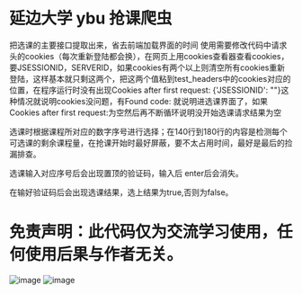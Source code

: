 # 延边大学 ybu 抢课爬虫
把选课的主要接口提取出来，省去前端加载界面的时间
使用需要修改代码中请求头的cookies（每次重新登陆都会换），在网页上用cookies查看器查看cookies，要JSESSIONID，SERVERID，如果cookies有两个以上则清空所有cookies重新登陆，这样基本就只剩这两个，把这两个值粘到test_headers中的cookies对应的位置，在程序运行时没有出现Cookies after first request: {'JSESSIONID': ""}这种情况就说明cookies没问题，有Found code: 就说明进选课界面了，如果Cookies after first request:为空然后再不断循环说明没开始选课请求结果为空

选课时根据课程所对应的数字序号进行选择；在140行到180行的内容是检测每个可选课的剩余课程量，在抢课开始时最好屏蔽，要不太占用时间，最好是最后的捡漏排查。

选课输入对应序号后会出现置顶的验证码，输入后 enter后会消失。

在输好验证码后会出现选课结果，选上结果为true,否则为false。

# 免责声明：此代码仅为交流学习使用，任何使用后果与作者无关。

![image](https://github.com/user-attachments/assets/611ca4a9-c76e-4055-ae39-2eeb5097d769)
![image](https://github.com/user-attachments/assets/e849f327-bb86-49ed-892a-a3547cefe764)
